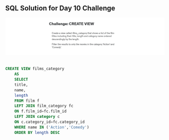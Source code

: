 ## SQL Solution for Day 10 Challenge

<img src="/Day-10/Challenge-Day10.png">

```sql

CREATE VIEW films_category
    AS
    SELECT 
    title,
    name,
    length
    FROM film f
    LEFT JOIN film_category fc
    ON f.film_id=fc.film_id
    LEFT JOIN category c
    ON c.category_id=fc.category_id
    WHERE name IN ('Action','Comedy')
    ORDER BY length DESC
